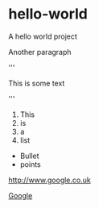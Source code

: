 hello-world
===========

A hello world project

Another paragraph

'''
<p>This is some text</p>
'''

1. This
2. is
3. a
4. list

* Bullet
* points

http://www.google.co.uk

[Google](http://www.google.co.uk)
